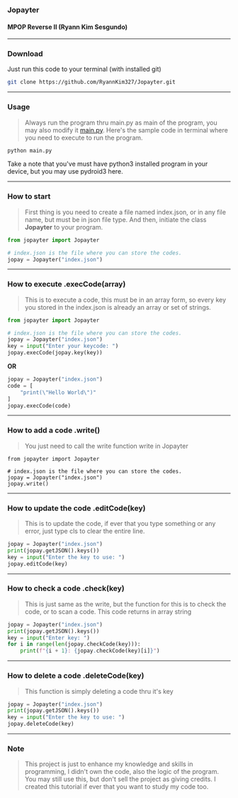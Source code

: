 ### Jopayter
#### MPOP Reverse II (Ryann Kim Sesgundo)

---
### Download
Just run this code to your terminal (with installed git)
```Bash
git clone https://github.com/RyannKim327/Jopayter.git
```
---
### Usage
> Always run the program thru main.py as main of the program, you may also modify it [main.py](main.py). Here's the sample code in terminal where you need to execute to run the program.
```Bash
python main.py
```
Take a note that you've must have python3 installed program in your device, but you may use pydroid3 here.

---
### How to start
> First thing is you need to create a file named index.json, or in any file name, but must be in json file type. And then, initiate the class **Jopayter** to your program.
```Python
from jopayter import Jopayter

# index.json is the file where you can store the codes.
jopay = Jopayter("index.json")
```
---
### How to execute .execCode(array)
> This is to execute a code, this must be in an array form, so every key you stored in the index.json is already an array or set of strings.
```Python
from jopayter import Jopayter

# index.json is the file where you can store the codes.
jopay = Jopayter("index.json")
key = input("Enter your keycode: ")
jopay.execCode(jopay.key(key))

```
**OR**
```Python
jopay = Jopayter("index.json")
code = [
	"print(\"Hello World\")"
]
jopay.execCode(code)
```
---
### How to add a code .write()
> You just need to call the write function write in Jopayter
```
from jopayter import Jopayter

# index.json is the file where you can store the codes.
jopay = Jopayter("index.json")
jopay.write()
```
---
### How to update the code .editCode(key)
> This is to update the code, if ever that you type something or any error, just type cls to clear the entire line.
```Python
jopay = Jopayter("index.json")
print(jopay.getJSON().keys())
key = input("Enter the key to use: ")
jopay.editCode(key)
```
---
### How to check a code .check(key)
> This is just same as the write, but the function for this is to check the code, or to scan a code. This code returns in array string
```Python
jopay = Jopayter("index.json")
print(jopay.getJSON().keys())
key = input("Enter key: ")
for i in range(len(jopay.checkCode(key))):
	print(f"{i + 1}: {jopay.checkCode(key)[i]}")
```
---
### How to delete a code .deleteCode(key)
> This function is simply deleting a code thru it's key
```Python
jopay = Jopayter("index.json")
print(jopay.getJSON().keys())
key = input("Enter the key to use: ")
jopay.deleteCode(key)
```
---
### Note
> This project is just to enhance my knowledge and skills in programming, I didn't own the code, also the logic of the program. You may still use this, but don't sell the project as giving credits. I created this tutorial if ever that you want to study my code too.